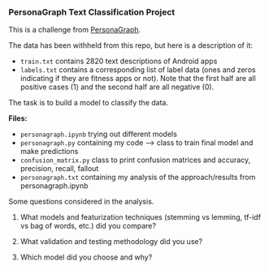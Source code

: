 
### PersonaGraph Text Classification Project

This is a challenge from [PersonaGraph](http://www.personagraph.com/).

The data has been withheld from this repo, but here is a description of it:

* `train.txt` contains 2820 text descriptions of Android apps
* `labels.txt` contains a corresponding list of label data (ones and zeros indicating if they are fitness apps or not). Note that the first half are all positive cases (1) and the second half are all negative (0).

The task is to build a model to classify the data.

**Files:**

* `personagraph.ipynb` trying out different models
* `personagraph.py` containing my code --> class to train final model and make predictions
* `confusion_matrix.py` class to print confusion matrices and accuracy, precision, recall, fallout
* `personagraph.txt` containing my analysis of the approach/results from personagraph.ipynb

Some questions considered in the analysis.

1. What models and featurization techniques (stemming vs lemming, tf-idf vs bag of words, etc.) did you compare?

2. What validation and testing methodology did you use?

3. Which model did you choose and why?

